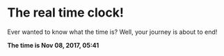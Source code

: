 # The real time clock!

Ever wanted to know what the time is? Well, your journey is about to end!

**The time is Nov 08, 2017, 05:41**